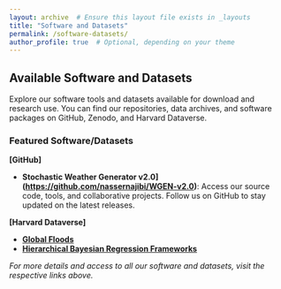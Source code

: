 ```yaml
---
layout: archive  # Ensure this layout file exists in _layouts
title: "Software and Datasets"
permalink: /software-datasets/
author_profile: true  # Optional, depending on your theme
---
```

## Available Software and Datasets

Explore our software tools and datasets available for download and research use. You can find our repositories, data archives, and software packages on GitHub, Zenodo, and Harvard Dataverse.

### Featured Software/Datasets

**[GitHub]**
- **Stochastic Weather Generator v2.0](https://github.com/nassernajibi/WGEN-v2.0)**: Access our source code, tools, and collaborative projects. Follow us on GitHub to stay updated on the latest releases.

**[Harvard Dataverse]**
- **[Global Floods](https://dataverse.harvard.edu/dataverse/dfo1985to2015)**
- **[Hierarchical Bayesian Regression Frameworks](https://dataverse.harvard.edu/dataverse/bayesian)**


*For more details and access to all our software and datasets, visit the respective links above.*
